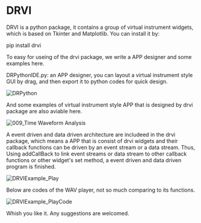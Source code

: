 # DRVI
DRVI is a python package, it contains a group of virtual instrument widgets, which is based on Tkinter and Matplotlib. You can install it by:

pip install drvi

To easy for useing of the drvi package, we write a APP designer and some examples here.



DRPythonIDE.py: an APP designer, you can layout a virtual instrument style GUI by drag, and then export it to python codes for quick design.   

![DRPython](https://user-images.githubusercontent.com/9141129/193712249-f4e485d4-8567-4165-b5cd-c8a81e3a53de.gif)



And some examples of virtual instrument style APP that is designed by drvi package are also aviable here.

![009_Time Waveform Analysis](https://user-images.githubusercontent.com/9141129/193711011-9578d7e3-0a2e-4802-80f7-5d76690e9475.gif)


A event driven and data driven architecture are includeed in the drvi package, which means a APP that is consist of drvi widgets and their callback functions can be driven by an event stream or a data stream. Thus, Using addCallBack to link event streams or data stream to other callback functions or other widget's set method, a event driven and data driven program is finished.

![DRVIExample_Play](https://user-images.githubusercontent.com/9141129/193713792-57d4527c-b2e6-44db-a2b9-6f45918c43a4.gif)


Below are codes of the WAV player, not so much comparing to its functions.

![DRVIExample_PlayCode](https://user-images.githubusercontent.com/9141129/193714957-97e855ee-7018-4cf9-aec5-6380d36eb1d2.png)


Whish you like it. Any suggestions are welcomed.

